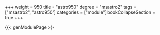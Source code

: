 +++
weight = 950
title = "astro950"
degree = "msastro2"
tags = ["msastro2", "astro950"]
categories = ["module"]
bookCollapseSection = true
+++

{{< genModulePage >}}
